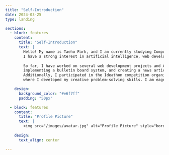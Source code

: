 ```yaml
---
title: "Self-Introduction"
date: 2024-03-25
type: landing

sections:
  - block: features
    content:
      title: "Self-Introduction"
      text: |
        Hello! My name is Taeho Park, and I am currently studying Computer Science at Chonbuk National University. 
        I have a strong interest in artificial intelligence, web development, and data analysis, and I am building my skills through various projects.
        
        So far, I have worked on several web development projects and AI-related research, including blog platform development, 
        implementing a bulletin board system, and creating a news article crawling system. 
        Additionally, I participated in the Ideathon competition organized by Jeonju ICT Innovation Square, 
        where I developed my creative problem-solving skills. I am eager to continue improving my skills and taking on new challenges across various fields.

    design:
      background_color: "#e6f7ff"
      padding: "50px"

  - block: features
    content:
      title: "Profile Picture"
      text: |
        <img src="/images/avatar.jpg" alt="Profile Picture" style="border-radius: 50%; width: 350px; margin-top: 15px;" loading="lazy">
        
    design:
      text_align: center

---
```

